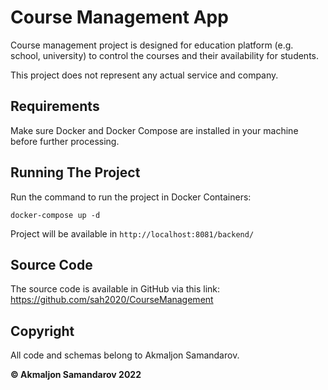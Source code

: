 # Course Management App

Course management project is designed for education platform (e.g. school, university) to control the courses and their availability for students.

This project does not represent any actual service and company. 

## Requirements

Make sure Docker and Docker Compose are installed in your machine before further processing.

## Running The Project

Run the command to run the project in Docker Containers:

`docker-compose up -d`

Project will be available in `http://localhost:8081/backend/`

## Source Code

The source code is available in GitHub via this link: https://github.com/sah2020/CourseManagement

## Copyright

All code and schemas belong to Akmaljon Samandarov. 

**© Akmaljon Samandarov 2022**

